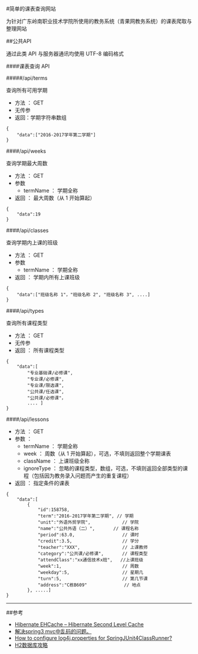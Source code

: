 #简单的课表查询网站

为针对广东岭南职业技术学院所使用的教务系统（青果网教务系统）的课表爬取与整理网站

##公共API

通过此类 API 与服务器通讯均使用 UTF-8 编码格式

####课表查询 API

#####/api/terms

查询所有可用学期

- 方法 ： GET
- 无传参
- 返回：学期字符串数组

```
{
	"data":["2016-2017学年第二学期"]
}
```

####/api/weeks

查询学期最大周数

- 方法 ： GET
- 参数
	- termName ： 学期全称
- 返回 ： 最大周数（从 1 开始算起）

```
{
	"data":19
}
```

####/api/classes

查询学期内上课的班级

- 方法 ： GET
- 参数
	- termName ： 学期全称
- 返回 ： 学期内所有上课班级

```
{
	"data":["班级名称 1"，"班级名称 2", "班级名称 3", ....]
}
```

####/api/types

查询所有课程类型

- 方法 ： GET
- 无传参
- 返回 ： 所有课程类型

```
{
	"data":[
		"专业基础课/必修课",
		"专业课/必修课",
		"专业课/限选课",
		"公共课/任选课",
		"公共课/必修课"，
		.... ]
}
```

####/api/lessons

- 方法 ： GET
- 参数 ：
	- termName ： 学期全称
	- week ： 周数（从 1 开始算起），可选，不填则返回整个学期课表
	- className ： 上课班级全称
	- ignoreType ： 忽略的课程类型，数组，可选，不填则返回全部类型的课程（包括因为教务录入问题而产生的重复课程）
- 返回 ： 指定条件的课表

```
{
	"data":[
		{
			"id":158758,
			"term":"2016-2017学年第二学期", // 学期
			"unit":"外语外贸学院",			// 学院
			"name":"公共外语（二）",		// 课程名称
			"period":63.0,					// 课时
			"credit":3.5,					// 学分
			"teacher":"XXX",				// 上课教师
			"category":"公共课/必修课",		// 课程类型
			"attendClass":"xx通信技术x班",	//上课班级
			"week":1,						// 周数
			"weekday":5,					// 星期几
			"turn":5,						// 第几节课
			"address":"C栋B609"				// 地点
		}, .....]
}
```

***
##参考

- [Hibernate EHCache – Hibernate Second Level Cache](http://www.journaldev.com/2980/hibernate-ehcache-hibernate-second-level-cache)
- [解决spring3 mvc中乱码的问题。](http://blog.csdn.net/zhengzhb/article/details/6967975)
- [How to configure log4j.properties for SpringJUnit4ClassRunner?](http://stackoverflow.com/questions/4570072/how-to-configure-log4j-properties-for-springjunit4classrunner)
- [H2数据库攻略](http://www.cnblogs.com/gao241/p/3480472.html)
